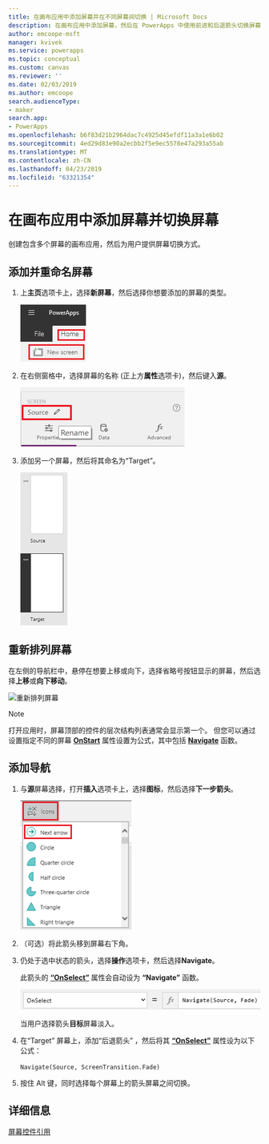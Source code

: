 ```yaml
---
title: 在画布应用中添加屏幕并在不同屏幕间切换 | Microsoft Docs
description: 在画布应用中添加屏幕，然后在 PowerApps 中使用前进和后退箭头切换屏幕
author: emcoope-msft
manager: kvivek
ms.service: powerapps
ms.topic: conceptual
ms.custom: canvas
ms.reviewer: ''
ms.date: 02/03/2019
ms.author: emcoope
search.audienceType:
- maker
search.app:
- PowerApps
ms.openlocfilehash: b6f83d21b2964dac7c4925d45efdf11a3a1e6b02
ms.sourcegitcommit: 4ed29d83e90a2ecbb2f5e9ec5578e47a293a55ab
ms.translationtype: MT
ms.contentlocale: zh-CN
ms.lasthandoff: 04/23/2019
ms.locfileid: "63321354"
---
```

# <a name="add-a-screen-to-a-canvas-app-and-navigate-between-screens"></a>在画布应用中添加屏幕并切换屏幕

创建包含多个屏幕的画布应用，然后为用户提供屏幕切换方式。

## <a name="add-and-rename-a-screen"></a>添加并重命名屏幕

1. 上**主页**选项卡上，选择**新屏幕**，然后选择你想要添加的屏幕的类型。

    ![“开始”选项卡上的“添加屏幕”选项](./media/add-screen-context-variables/add-screen.png)

2. 在右侧窗格中，选择屏幕的名称 (正上方**属性**选项卡)，然后键入**源**。

    ![重命名默认屏幕](./media/add-screen-context-variables/name-source-screen.png)

3. 添加另一个屏幕，然后将其命名为“Target”。

    ![左侧导航栏中有两个屏幕](./media/add-screen-context-variables/two-screens-in-nav.png)

## <a name="reorder-screens"></a>重新排列屏幕

在左侧的导航栏中，悬停在想要上移或向下，选择省略号按钮显示的屏幕，然后选择**上移**或**向下移动**。

![重新排列屏幕](./media/add-screen-context-variables/reorder-screen.png)

> [!NOTE]
> 打开应用时，屏幕顶部的控件的层次结构列表通常会显示第一个。 但您可以通过设置指定不同的屏幕 **[OnStart](controls/control-screen.md)** 属性设置为公式，其中包括 **[Navigate](functions/function-navigate.md)** 函数。

## <a name="add-navigation"></a>添加导航

1. 与**源**屏幕选择，打开**插入**选项卡上，选择**图标**，然后选择**下一步箭头**。  

    ![“插入”选项卡上的形状选项](./media/add-screen-context-variables/add-next-arrow.png)

2. （可选）将此箭头移到屏幕右下角。

3. 仍处于选中状态的箭头，选择**操作**选项卡，然后选择**Navigate**。

    此箭头的 **[“OnSelect”](controls/properties-core.md)** 属性会自动设为 **“Navigate”** 函数。

    ![“OnSelect”属性自动设为“Navigate”函数](./media/add-screen-context-variables/onselect-default.png)

    当用户选择箭头**目标**屏幕淡入。

4. 在“Target” 屏幕上，添加“后退箭头” ，然后将其 **[“OnSelect”](controls/properties-core.md)** 属性设为以下公式：

    `Navigate(Source, ScreenTransition.Fade)`

5. 按住 Alt 键，同时选择每个屏幕上的箭头屏幕之间切换。

## <a name="more-information"></a>详细信息

[屏幕控件引用](controls/control-screen.md)